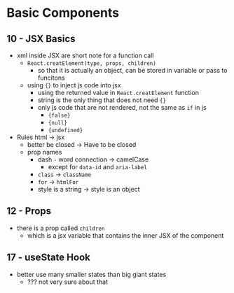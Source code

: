 # Basic Components
## 10 - JSX Basics
- xml inside JSX are short note for a function call
    - `React.creatElement(type, props, children)`
        - so that it is actually an object, can be stored in variable or pass to funcitons
    - using `{}` to inject js code into jsx
        - using the returned value in `React.creatElement` function
        - string is the only thing that does not need `{}`
        - only js code that are not rendered, not the same as `if` in js
            - `{false}`
            - `{null}`
            - `{undefined}`
- Rules html -> jsx
    - better be closed -> Have to be closed
    - prop names
        - dash `-` word connection -> camelCase
            - except for `data-id` and `aria-label`
        - `class` -> `className`
        - `for` -> `htmlFor`
        - style is a string -> style is an object
## 12 - Props
- there is a prop called `children`
    - which is a jsx variable that contains the inner JSX of the component

## 17 - useState Hook
- better use many smaller states than big giant states
    - ??? not very sure about that
